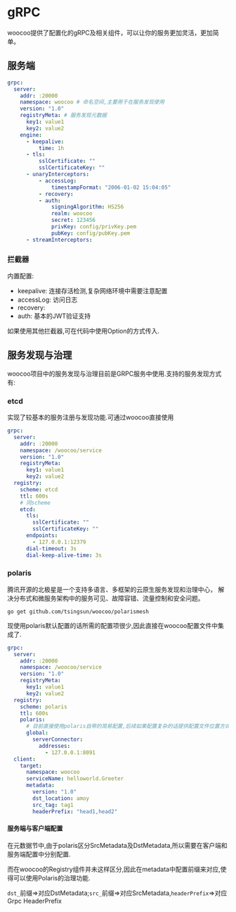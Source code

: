 # gRPC

woocoo提供了配置化的gRPC及相关组件，可以让你的服务更加灵活，更加简单。

## 服务端

```yaml
grpc:
  server:
    addr: :20000
    namespace: woocoo # 命名空间,主要用于在服务发现使用
    version: "1.0"
    registryMeta: # 服务发现元数据
      key1: value1
      key2: value2
    engine:
      - keepalive:
          time: 1h
      - tls:
          sslCertificate: ""
          sslCertificateKey: ""
      - unaryInterceptors:          
          - accessLog:
              timestampFormat: "2006-01-02 15:04:05"
          - recovery:
          - auth:
              signingAlgorithm: HS256
              realm: woocoo
              secret: 123456
              privKey: config/privKey.pem
              pubKey: config/pubKey.pem              
      - streamInterceptors:
```

### 拦截器

内置配置:
- keepalive: 连接存活检测,复杂网络环境中需要注意配置
- accessLog: 访问日志
- recovery:
- auth: 基本的JWT验证支持

如果使用其他拦截器,可在代码中使用Option的方式传入.

## 服务发现与治理

woocoo项目中的服务发现与治理目前是GRPC服务中使用.支持的服务发现方式有:

### etcd

实现了较基本的服务注册与发现功能.可通过woocoo直接使用

```yaml
grpc:
  server:
    addr: :20000
    namespace: /woocoo/service
    version: "1.0"
    registryMeta:
      key1: value1
      key2: value2  
  registry:
    scheme: etcd
    ttl: 600s
    # 同scheme
    etcd:
      tls:
        sslCertificate: ""
        sslCertificateKey: ""
      endpoints:
        - 127.0.0.1:12379
      dial-timeout: 3s
      dial-keep-alive-time: 3s
```

### polaris

腾讯开源的北极星是一个支持多语言、多框架的云原生服务发现和治理中心， 解决分布式和微服务架构中的服务可见、故障容错、流量控制和安全问题。

```
go get github.com/tsingsun/woocoo/polarismesh
```  
现使用polaris默认配置的话所需的配置项很少,因此直接在woocoo配置文件中集成了.

```yaml
grpc:
  server:
    addr: :20000
    namespace: /woocoo/service
    version: "1.0"
    registryMeta:
      key1: value1
      key2: value2
  registry:
    scheme: polaris
    ttl: 600s
    polaris:
      # 目前直接使用polaris自带的简易配置,后续如果配置复杂的话提供配置文件位置方式
      global:
        serverConnector:
          addresses:
            - 127.0.0.1:8091
  client:
    target:
      namespace: woocoo
      serviceName: helloworld.Greeter
      metadata:
        version: "1.0"
        dst_location: amoy
        src_tag: tag1
        headerPrefix: "head1,head2"
```

#### 服务端与客户端配置

在元数据节中,由于polaris区分SrcMetadata及DstMetadata,所以需要在客户端和服务端配置中分别配置.

而在woocoo的Registry组件并未这样区分,因此在metadata中配置前缀来对应,使得可以使用Polaris的治理功能.

`dst_`前缀=>对应DstMetadata;`src_`前缀=>对应SrcMetadata,`headerPrefix`=>对应Grpc HeaderPrefix